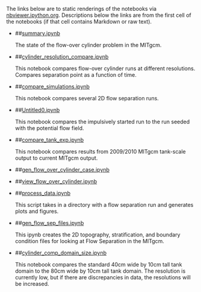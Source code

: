 The links below are to static renderings of the notebooks via
[nbviewer.ipython.org](http://nbviewer.ipython.org/).
Descriptions below the links are from the first cell of the notebooks
(if that cell contains Markdown or raw text).

* ##[summary.ipynb](http://nbviewer.ipython.org/urls/bitbucket.org/canyonsubc/flow_separation/raw/tip/notebooks_2D_runs/summary.ipynb)  
    
    The state of the flow-over cylinder problem in the MITgcm.  

* ##[cylinder_resolution_compare.ipynb](http://nbviewer.ipython.org/urls/bitbucket.org/canyonsubc/flow_separation/raw/tip/notebooks_2D_runs/cylinder_resolution_compare.ipynb)  
    
    This notebook compares flow-over cylinder runs at different resolutions. Compares separation point as a function of time.  

* ##[compare_simulations.ipynb](http://nbviewer.ipython.org/urls/bitbucket.org/canyonsubc/flow_separation/raw/tip/notebooks_2D_runs/compare_simulations.ipynb)  
    
    This notebook compares several 2D flow separation runs.  

* ##[Untitled0.ipynb](http://nbviewer.ipython.org/urls/bitbucket.org/canyonsubc/flow_separation/raw/tip/notebooks_2D_runs/Untitled0.ipynb)  
    
    This notebook compares the impulsively started run to the run seeded with the potential flow field.  

* ##[compare_tank_exp.ipynb](http://nbviewer.ipython.org/urls/bitbucket.org/canyonsubc/flow_separation/raw/tip/notebooks_2D_runs/compare_tank_exp.ipynb)  
    
    This notebook compares results from 2009/2010 MITgcm tank-scale output to current MITgcm output.  

* ##[gen_flow_over_cylinder_case.ipynb](http://nbviewer.ipython.org/urls/bitbucket.org/canyonsubc/flow_separation/raw/tip/notebooks_2D_runs/gen_flow_over_cylinder_case.ipynb)  
    
* ##[view_flow_over_cylinder.ipynb](http://nbviewer.ipython.org/urls/bitbucket.org/canyonsubc/flow_separation/raw/tip/notebooks_2D_runs/view_flow_over_cylinder.ipynb)  
    
* ##[process_data.ipynb](http://nbviewer.ipython.org/urls/bitbucket.org/canyonsubc/flow_separation/raw/tip/notebooks_2D_runs/process_data.ipynb)  
    
    This script takes in a directory with a flow separation run and generates plots and figures.  

* ##[gen_flow_sep_files.ipynb](http://nbviewer.ipython.org/urls/bitbucket.org/canyonsubc/flow_separation/raw/tip/notebooks_2D_runs/gen_flow_sep_files.ipynb)  
    
    This ipynb creates the 2D topography, stratification, and boundary condition files for looking at Flow Separation in the MITgcm.  

* ##[cylinder_comp_domain_size.ipynb](http://nbviewer.ipython.org/urls/bitbucket.org/canyonsubc/flow_separation/raw/tip/notebooks_2D_runs/cylinder_comp_domain_size.ipynb)  
    
    This notebook compares the standard 40cm wide by 10cm tall tank domain to the 80cm wide by 10cm tall tank domain. The resolution is currently low, but if there are discrepancies in data, the resolutions will be increased.  

